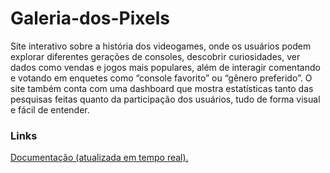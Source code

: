 # Galeria-dos-Pixels

Site interativo sobre a história dos videogames, onde os usuários podem explorar diferentes gerações de consoles, descobrir curiosidades, ver dados como vendas e jogos mais populares, além de interagir comentando e votando em enquetes como “console favorito” ou “gênero preferido”. O site também conta com uma dashboard que mostra estatísticas tanto das pesquisas feitas quanto da participação dos usuários, tudo de forma visual e fácil de entender.

### Links
[Documentação (atualizada em tempo real).](https://docs.google.com/document/d/12gaLMbNdfRPh8T-0JyvPBxzvvJdey5lpbHGBwNtvAxI/edit?usp=sharing)